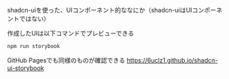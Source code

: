 
shadcn-uiを使った、UIコンポーネント的ななにか（shadcn-uiはUIコンポーネントではない）


作成したUIは以下コマンドでプレビューできる
```bash
npm run storybook
```

GitHub Pagesでも同様のものが確認できる
https://6uclz1.github.io/shadcn-ui-storybook
